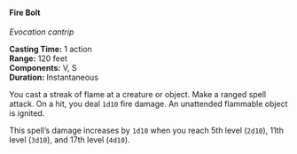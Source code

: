 #### Fire Bolt
<!-- markdownlint-disable link-image-reference-definitions -->
[_metadata_:spell_name]:- "Fire Bolt"
[_metadata_:spell_level]:- "0"
[_metadata_:spell_school]:- "evocation"
[_metadata_:ritual]:- "false"
[_metadata_:casting_time_amount]:- "1"
[_metadata_:casting_time_unit]:- "action"
[_metadata_:range]:- "120 feet"
[_metadata_:target]:- "One creature or object"
[_metadata_:components_verbal]:- "true"
[_metadata_:components_somatic]:- "true"
[_metadata_:components_material]:- "false"
[_metadata_:duration]:- "Instantaneous"
[_metadata_:concentration]:- "false"
[_metadata_:damage_formula]:- "1d10"
[_metadata_:damage_type]:- "fire"
[_metadata_:compared_to_wotc_srd_5.1]:- "mechanics_same_wording_different"
[_metadata_:compared_to_a5e_srd]:- "mechanics_same_wording_different"
<!-- markdownlint-disable-next-line no-emphasis-as-heading -->
_Evocation cantrip_

**Casting Time:** 1 action \
**Range:** 120 feet \
**Components:** V, S \
**Duration:** Instantaneous

You cast a streak of flame at a creature or object.
Make a ranged spell attack.
On a hit, you deal `1d10` fire damage.
An unattended flammable object is ignited.

This spell’s damage increases by `1d10` when you reach 5th level (`2d10`), 11th level (`3d10`), and 17th level (`4d10`).

